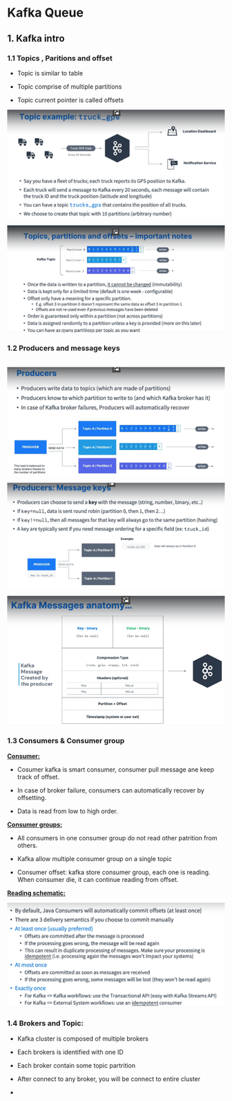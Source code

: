 # Kafka Queue

## 1. Kafka intro

### 1.1 Topics , Paritions and offset

- Topic is similar to table

- Topic comprise of multiple partitions

- Topic current pointer is called offsets

![](img/kafka/kafka-1.png)

![](img/kafka/kafka-2.png)

### 1.2 Producers and message keys

 ![](img/kafka/kafka-3.png)

![](img/kafka/kafka-4.png)

![](img/kafka/kafka-5.png)

### 1.3 Consumers & Consumer group

**<u>Consumer:</u>**

- Cosumer kafka is smart consumer, consumer pull message ane keep track of offset.

- In case of broker failure, consumers can automatically recover by offsetting.

- Data is read from low to high order.



**<u>Consumer groups:</u>**

- All consumers in one consumer group do not read other patrition from others.

- Kafka allow multiple consumer group on a single topic

- Consumer offset: kafka store consumer group, each one is reading. When consumer die, it can continue reading from offset.



**<u>Reading schematic:</u>**

![](img/kafka/kafka-6.png)



### 1.4 Brokers and Topic:

- Kafka cluster is composed of multiple brokers

- Each brokers is identified with one ID

- Each broker contain some topic partrition

- After connect to any broker, you will be connect to entire cluster

- 
